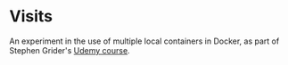 # Visits

An experiment in the use of multiple local containers in Docker, as part of Stephen Grider's [Udemy course](https://www.udemy.com/course/docker-and-kubernetes-the-complete-guide).